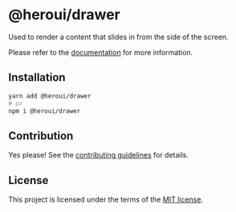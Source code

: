 # @heroui/drawer

Used to render a content that slides in from the side of the screen.

Please refer to the [documentation](https://heroui.com/docs/components/drawer) for more information.

## Installation

```sh
yarn add @heroui/drawer
# or
npm i @heroui/drawer
```

## Contribution

Yes please! See the
[contributing guidelines](https://github.com/heroui-inc/heroui/blob/master/CONTRIBUTING.md)
for details.

## License

This project is licensed under the terms of the
[MIT license](https://github.com/heroui-inc/heroui/blob/master/LICENSE).
